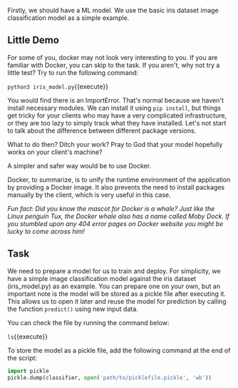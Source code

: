 Firstly, we should have a ML model. We use the basic iris dataset image classification model as a simple example. 

## Little Demo

For some of you, docker may not look very interesting to you. If you are familiar with Docker, you can skip to the task. If you aren't, why not try a little test? Try to run the following command:

`python3 iris_model.py`{{execute}}

You would find there is an ImportError. That's normal because we haven't install necessary modules. We can install it using `pip install`, but things get tricky for your clients who may have a very complicated infrastructure, or they are too lazy to simply track what they have installed. Let's not start to talk about the difference between different package versions. 

What to do then? Ditch your work? Pray to God that your model hopefully works on your client's machine?

A simpler and safer way would be to use Docker.

Docker, to summarize, is to unify the runtime environment of the application by providing a Docker image. It also prevents the need to install packages manually by the client, which is very useful in this case.



_Fun fact: Did you know the mascot for Docker is a whale? Just like the Linux penguin Tux, the Docker whale also has a name called Moby Dock. If you stumbled upon any 404 error pages on Docker website you might be lucky to come across him!_ 



## Task

We need to prepare a model for us to train and deploy. For simplicity, we have a simple image classification model against the iris dataset (iris_model.py) as an example. You can prepare one on your own, but an important note is the model will be stored as a pickle file after executing it. This allows us to open it later and reuse the model for prediction by calling the function `predict()` using new input data.

You can check the file by running the command below:

`ls`{{execute}}

To store the model as a pickle file, add the following command at the end of the script:

```python
import pickle
pickle.dump(classifier, open('path/to/picklefile.pickle', 'wb'))
```

